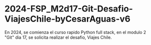 # 2024-FSP_M2d17-Git-Desafio-ViajesChile-byCesarAguas-v6
En 2024, se comienza el curso rapido Python full stack, en el modulo 2 "Git" dia 17, se solicita realizar el desafio, Viajes Chile.
